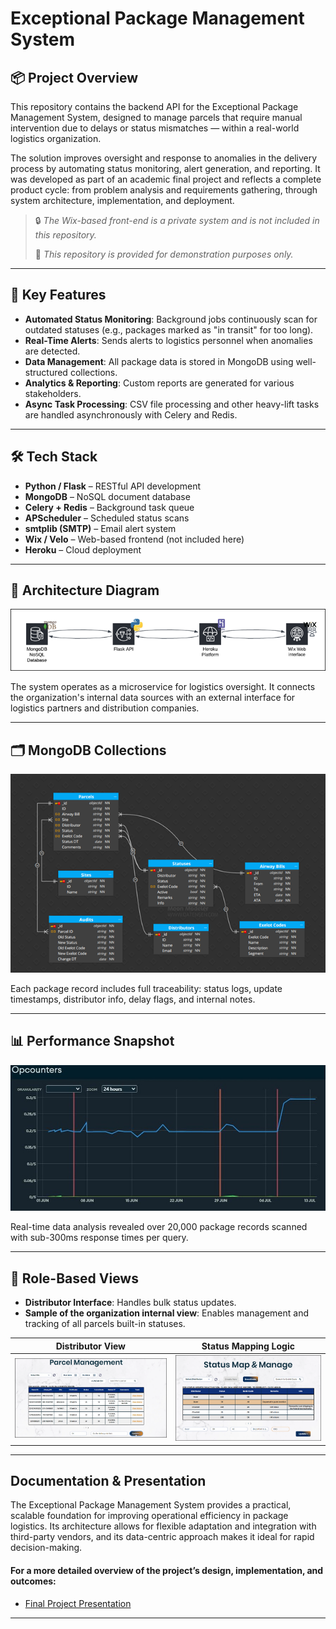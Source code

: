 # Exceptional Package Management System

## 📦 Project Overview
This repository contains the backend API for the Exceptional Package Management System, designed to manage parcels that require manual intervention due to delays or status mismatches — within a real-world logistics organization.

The solution improves oversight and response to anomalies in the delivery process by automating status monitoring, alert generation, and reporting. It was developed as part of an academic final project and reflects a complete product cycle: from problem analysis and requirements gathering, through system architecture, implementation, and deployment.

> 🔒 *The Wix-based front-end is a private system and is not included in this repository.*
>
> 📂 *This repository is provided for demonstration purposes only.*

---

## 🚀 Key Features
- **Automated Status Monitoring**: Background jobs continuously scan for outdated statuses (e.g., packages marked as "in transit" for too long).
- **Real-Time Alerts**: Sends alerts to logistics personnel when anomalies are detected.
- **Data Management**: All package data is stored in MongoDB using well-structured collections.
- **Analytics & Reporting**: Custom reports are generated for various stakeholders.
- **Async Task Processing**: CSV file processing and other heavy-lift tasks are handled asynchronously with Celery and Redis.

---

## 🛠️ Tech Stack
- **Python / Flask** – RESTful API development
- **MongoDB** – NoSQL document database
- **Celery + Redis** – Background task queue
- **APScheduler** – Scheduled status scans
- **smtplib (SMTP)** – Email alert system
- **Wix / Velo** – Web-based frontend (not included here)
- **Heroku** – Cloud deployment

---

## 🧠 Architecture Diagram
![System Architecture](media/arch.png)

The system operates as a microservice for logistics oversight. It connects the organization's internal data sources with an external interface for logistics partners and distribution companies.

---

## 🗂️ MongoDB Collections
![MongoDB Collections](media/mongo-collections.png)

Each package record includes full traceability: status logs, update timestamps, distributor info, delay flags, and internal notes.

---

## 📊 Performance Snapshot
![Command Execution Rate](media/System-command-execution-rate-june-july.jpg)

Real-time data analysis revealed over 20,000 package records scanned with sub-300ms response times per query.

---

## 👥 Role-Based Views
- **Distributor Interface**: Handles bulk status updates.
- **Sample of the organization internal view**: Enables management and tracking of all parcels built-in statuses.

| Distributor View                     | Status Mapping Logic              |
|-------------------------------------|-----------------------------------|
| ![Distributor View](media/parcel-man.png) | ![Status Mapping](media/status-mapping.png) |

---

## Documentation & Presentation

The Exceptional Package Management System provides a practical, scalable foundation for improving operational efficiency in package logistics. Its architecture allows for flexible adaptation and integration with third-party vendors, and its data-centric approach makes it ideal for rapid decision-making.

#### For a more detailed overview of the project’s design, implementation, and outcomes:

  - [Final Project Presentation](final%20project%20presentation.pdf)


---









